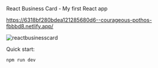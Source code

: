 React Business Card - My first React app

https://6318bf280bdea121285680d6--courageous-pothos-fbbbd8.netlify.app/

![reactbusinesscard](https://user-images.githubusercontent.com/43959876/188924956-26c24b86-4452-430a-849c-d91aa089e4d5.png)

Quick start:

```
npm run dev

```


